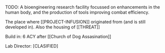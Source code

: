 TODO: A bioengineering research facility focussed on enhancements in the human body, and the production of tools improving combat efficiency.

The place where [[PROJECT-INFUSION]] originated from (and is still developed in). Also the housing of [[THREAT]]

Build in: 6 ACY after [[Church of Dog Assasination]]

Lab Director: \[CLASIFIED]